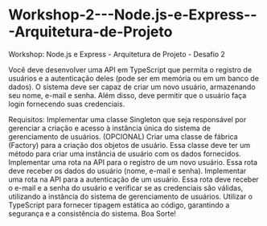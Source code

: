 # Workshop-2---Node.js-e-Express---Arquitetura-de-Projeto
Workshop: Node.js e Express - Arquitetura de Projeto - Desafio 2

Você deve desenvolver uma API em TypeScript que permita o registro de usuários e a autenticação deles (pode ser em memória ou em um banco de dados). O sistema deve ser capaz de criar um novo usuário, armazenando seu nome, e-mail e senha. Além disso, deve permitir que o usuário faça login fornecendo suas credenciais.

Requisitos: 
Implementar uma classe Singleton que seja responsável por gerenciar a criação e acesso à instância única do sistema de gerenciamento de usuários.
(OPCIONAL) Criar uma classe de fábrica (Factory) para a criação dos objetos de usuário. Essa classe deve ter um método para criar uma instância de usuário com os dados fornecidos.
Implementar uma rota na API para o registro de um novo usuário. Essa rota deve receber os dados do usuário (nome, e-mail e senha).
Implementar uma rota na API para a autenticação de um usuário. Essa rota deve receber o e-mail e a senha do usuário e verificar se as credenciais são válidas, utilizando a instância do sistema de gerenciamento de usuários.
Utilizar o TypeScript para fornecer tipagem estática ao código, garantindo a segurança e a consistência do sistema.
Boa Sorte!

